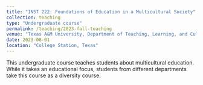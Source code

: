 ```yaml
---
title: "INST 222: Foundations of Education in a Multicultural Society"
collection: teaching
type: "Undergraduate course"
permalink: /teaching/2023-fall-teaching
venue: "Texas A&M University, Department of Teaching, Learning, and Culture"
date: 2023-08-01
location: "College Station, Texas"
---
```


This undergraduate course teaches students about multicultural education. While it takes an educational focus, students from different departments take this course as a diversity course.

